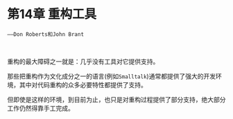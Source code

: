 # 第14章 重构工具

`——Don Roberts和John Brant`

<br>

重构的最大障碍之一就是：几乎没有工具对它提供支持。

那些把重构作为文化成分之一的语言(例如`Smalltalk`)通常都提供了强大的开发环境，其中对代码重构的众多必要特性都提供了支持。

但即使是这样的环境，到目前为止，也只是对重构过程提供了部分支持，绝大部分工作仍然得靠手工完成。

<br>

